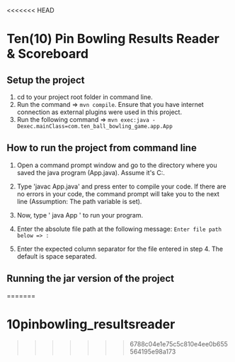 <<<<<<< HEAD
# Ten(10) Pin Bowling Results Reader & Scoreboard

## Setup the project

1. cd to your project root folder in command line.
2. Run the command => `mvn compile`. Ensure that you have internet connection as external plugins were used in this project.
3. Run the following command => `mvn exec:java -Dexec.mainClass=com.ten_ball_bowling_game.app.App`

## How to run the project from command line
1. Open a command prompt window and go to the directory where you saved the java program (App.java). Assume it's C:\.

2. Type 'javac App.java' and press enter to compile your code. If there are no errors in your code, the command prompt will take you to the next line (Assumption: The path variable is set).

3. Now, type ' java App ' to run your program.

4. Enter the absolute file path at the following message: `Enter file path below => : `

5. Enter the expected column separator for the file entered in step 4. The default is space separated.

## Running the jar version of the project
=======
# 10pinbowling_resultsreader
>>>>>>> 6788c04e1e75c5c810e4ee0b655564195e98a173
